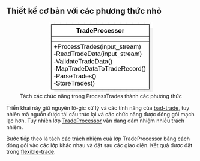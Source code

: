 ## Thiết kế cơ bản với các phương thức nhỏ

<p align="center">
    <img src="srp-bad2.png" /><br />
Tách các chức năng trong ProcessTrades thành các phương thức
</p>

Triển khai này giữ nguyên lô-gic xử lý và các tính năng của [bad-trade](../bad-trade), tuy nhiên mã nguồn được tái cấu trúc lại và các chức năng được đóng gói mạch lạc hơn. Tuy nhiên lớp [TradeProcessor](trade_processor.hpp) vẫn đang đảm nhiệm nhiều trách nhiệm.

Bước tiếp theo là tách các trách nhiệm cuả lớp TradeProcessor bằng cách đóng gói vào các lớp khác nhau và đặt sau các giao diện. Kết quả được đặt trong [flexible-trade](../flexible-trade).
